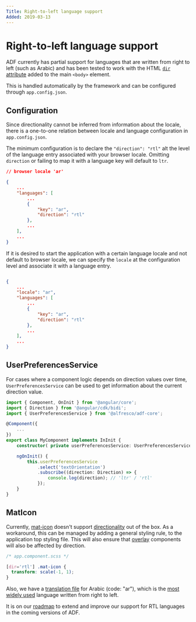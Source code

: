 ```yaml
---
Title: Right-to-left language support
Added: 2019-03-13
---
```


# Right-to-left language support

ADF currently has partial support for languages that are written from right to left (such as Arabic) and has been tested to work with the HTML [`dir` attribute](https://www.w3.org/TR/html51/dom.html#the-dir-attribute) added to the main `<body>` element.

This is handled automatically by the framework and can be configured through `app.config.json`.

## Configuration
Since directionality cannot be inferred from information about the locale, there is a one-to-one relation between locale and language configuration in `app.config.json`.

The minimum configuration is to declare the `"direction": "rtl"` alt the level of the language entry associated with your browser locale. Omitting `direction` or failing to map it with a language key will default to `ltr`.
```json
// browser locale 'ar'

{
    ...
    "languages": [
        ...
        {
            "key": "ar",
            "direction": "rtl"
        },
        ...
    ],
    ...
}
```

If it is desired to start the application with a certain language locale and not default to browser locale, we can specify the `locale` at the configuration level and associate it with a language entry.

```json

{
    ...
    "locale": "ar",
    "languages": [
        ...
        {
            "key": "ar",
            "direction": "rtl"
        },
        ...
    ],
    ...
}
```
## UserPreferencesService

For cases where a component logic depends on direction values over time, `UserPreferencesService` can be used to get information about the current direction value.

```typescript
import { Component, OnInit } from '@angular/core';
import { Direction } from '@angular/cdk/bidi';
import { UserPreferencesService } from '@alfresco/adf-core';

@Component({
    ...
})
export class MyComponent implements InInit {
    constructor( private userPreferencesService: UserPreferencesService) { }

    ngOnInit() {
        this.userPreferencesService
            .select('textOrientation')
            .subscribe((direction: Direction) => {
                console.log(direction); // 'ltr' / 'rtl'
            });
    }
}
```

## MatIcon

Currently, [mat-icon](https://material.angular.io/components/icon/overview) doesn't support [directionality](https://material.angular.io/components/icon/overview#bidirectionality) out of the box. As a workaround, this can be managed by adding a general styling rule, to the application top styling file. This will also ensure that [overlay](https://material.angular.io/cdk/overlay/overview) components will also be affected by direction.

```css
/* app.component.scss */

[dir='rtl'] .mat-icon {
  transform: scale(-1, 1);
}
```

Also, we have a [translation file](internationalization.md) for Arabic (code: "ar"),
which is the
[most widely used](https://en.wikipedia.org/wiki/List_of_languages_by_number_of_native_speakers)
language written from right to left.

It is on our [roadmap](../roadmap.md) to extend and improve our support for RTL languages
in the coming versions of ADF.
